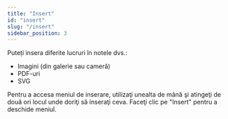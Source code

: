 ```yaml
---
title: "Insert"
id: "insert"
slug: "/insert"
sidebar_position: 3
---
```


Puteți insera diferite lucruri în notele dvs.:

* Imagini (din galerie sau cameră)
* PDF-uri
* SVG

Pentru a accesa meniul de inserare, utilizaţi unealta de mână şi atingeţi de două ori locul unde doriţi să inseraţi ceva. Faceţi clic pe "Insert" pentru a deschide meniul.
